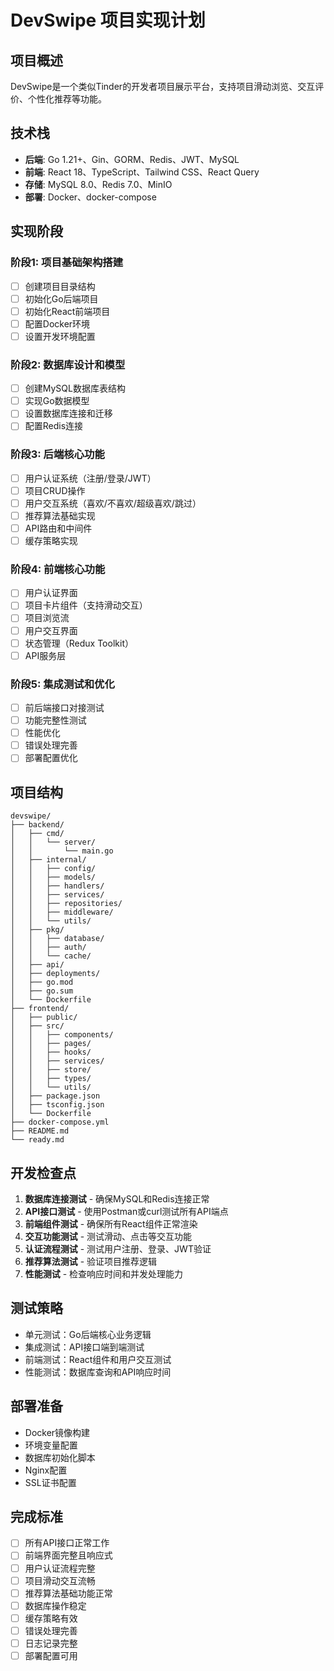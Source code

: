# DevSwipe 项目实现计划

## 项目概述
DevSwipe是一个类似Tinder的开发者项目展示平台，支持项目滑动浏览、交互评价、个性化推荐等功能。

## 技术栈
- **后端**: Go 1.21+、Gin、GORM、Redis、JWT、MySQL
- **前端**: React 18、TypeScript、Tailwind CSS、React Query
- **存储**: MySQL 8.0、Redis 7.0、MinIO
- **部署**: Docker、docker-compose

## 实现阶段

### 阶段1: 项目基础架构搭建
- [ ] 创建项目目录结构
- [ ] 初始化Go后端项目
- [ ] 初始化React前端项目
- [ ] 配置Docker环境
- [ ] 设置开发环境配置

### 阶段2: 数据库设计和模型
- [ ] 创建MySQL数据库表结构
- [ ] 实现Go数据模型
- [ ] 设置数据库连接和迁移
- [ ] 配置Redis连接

### 阶段3: 后端核心功能
- [ ] 用户认证系统（注册/登录/JWT）
- [ ] 项目CRUD操作
- [ ] 用户交互系统（喜欢/不喜欢/超级喜欢/跳过）
- [ ] 推荐算法基础实现
- [ ] API路由和中间件
- [ ] 缓存策略实现

### 阶段4: 前端核心功能
- [ ] 用户认证界面
- [ ] 项目卡片组件（支持滑动交互）
- [ ] 项目浏览流
- [ ] 用户交互界面
- [ ] 状态管理（Redux Toolkit）
- [ ] API服务层

### 阶段5: 集成测试和优化
- [ ] 前后端接口对接测试
- [ ] 功能完整性测试
- [ ] 性能优化
- [ ] 错误处理完善
- [ ] 部署配置优化

## 项目结构
```
devswipe/
├── backend/
│   ├── cmd/
│   │   └── server/
│   │       └── main.go
│   ├── internal/
│   │   ├── config/
│   │   ├── models/
│   │   ├── handlers/
│   │   ├── services/
│   │   ├── repositories/
│   │   ├── middleware/
│   │   └── utils/
│   ├── pkg/
│   │   ├── database/
│   │   ├── auth/
│   │   └── cache/
│   ├── api/
│   ├── deployments/
│   ├── go.mod
│   ├── go.sum
│   └── Dockerfile
├── frontend/
│   ├── public/
│   ├── src/
│   │   ├── components/
│   │   ├── pages/
│   │   ├── hooks/
│   │   ├── services/
│   │   ├── store/
│   │   ├── types/
│   │   └── utils/
│   ├── package.json
│   ├── tsconfig.json
│   └── Dockerfile
├── docker-compose.yml
├── README.md
└── ready.md
```

## 开发检查点
1. **数据库连接测试** - 确保MySQL和Redis连接正常
2. **API接口测试** - 使用Postman或curl测试所有API端点
3. **前端组件测试** - 确保所有React组件正常渲染
4. **交互功能测试** - 测试滑动、点击等交互功能
5. **认证流程测试** - 测试用户注册、登录、JWT验证
6. **推荐算法测试** - 验证项目推荐逻辑
7. **性能测试** - 检查响应时间和并发处理能力

## 测试策略
- 单元测试：Go后端核心业务逻辑
- 集成测试：API接口端到端测试
- 前端测试：React组件和用户交互测试
- 性能测试：数据库查询和API响应时间

## 部署准备
- Docker镜像构建
- 环境变量配置
- 数据库初始化脚本
- Nginx配置
- SSL证书配置

## 完成标准
- [ ] 所有API接口正常工作
- [ ] 前端界面完整且响应式
- [ ] 用户认证流程完整
- [ ] 项目滑动交互流畅
- [ ] 推荐算法基础功能正常
- [ ] 数据库操作稳定
- [ ] 缓存策略有效
- [ ] 错误处理完善
- [ ] 日志记录完整
- [ ] 部署配置可用
